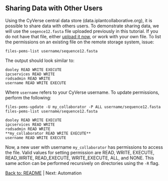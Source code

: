 ## Sharing Data with Other Users

Using the CyVerse central data store (data.iplantcollaborative.org), it is possible to share data with others users.
To demonstrate sharing data, we will use the `seqence12.fasta` file uploaded previously in this tutorial.
If you do not have that file, either [upload it now](managing_data.md), or work with your own file.
To list the permissions on an existing file on the remote storage system, issue:

```files-pems-list username/sequence12.fasta```

The output should look similar to:

```
dooley READ WRITE EXECUTE 
ipcservices READ WRITE 
rodsadmin READ WRITE 
username READ WRITE EXECUTE 
```

Where `username` refers to your CyVerse username.
To update permissions, perform the following:

```
files-pems-update -U my_collaborator -P ALL username/sequence12.fasta
files-pems-list username/sequence12.fasta
```
```
dooley READ WRITE EXECUTE 
ipcservices READ WRITE 
rodsadmin READ WRITE 
**my_collaborator READ WRITE EXECUTE**
username READ WRITE EXECUTE 
```

Now, a new user with username `my_collaborator` has permissions to access the file.
Valid values for setting permission are READ, WRITE, EXECUTE, READ_WRITE, READ_EXECUTE, WRITE_EXECUTE, ALL, and NONE.
This same action can be performed recursively on directories using the `-R` flag.

[Back to: README](../README.md) | Next: Automation
